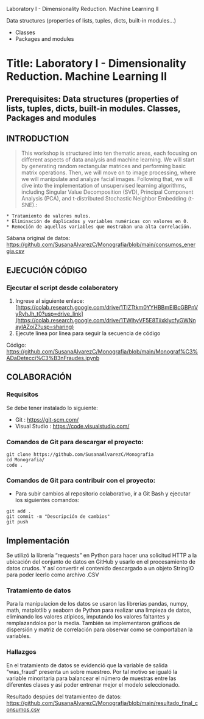 Laboratory I - Dimensionality Reduction. Machine Learning II


Data structures (properties of lists, tuples, dicts, built-in modules...)
- Classes
- Packages and modules

# Title: Laboratory I - Dimensionality Reduction. Machine Learning II
## Prerequisites: Data structures (properties of lists, tuples, dicts, built-in modules. Classes, Packages and modules

## INTRODUCTION

> This workshop is structured into ten thematic areas, each focusing on different aspects of data analysis and machine learning. We will start by generating random rectangular matrices and performing basic matrix operations. Then, we will move on to image processing, where we will manipulate and analyze facial images. Following that, we will dive into the implementation of unsupervised learning algorithms, including Singular Value Decomposition (SVD), Principal Component Analysis (PCA), and t-distributed Stochastic Neighbor Embedding (t-SNE).:

    * Tratamiento de valores nulos.
    * Eliminación de duplicados y variables numéricas con valores en 0.
    * Remoción de aquellas variables que mostraban una alta correlación.

Sábana original de datos: https://github.com/SusanaAlvarezC/Monografia/blob/main/consumos_energia.csv 

## EJECUCIÓN CÓDIGO

### Ejecutar el script desde colaboratory

1. Ingrese al siguiente enlace: [https://colab.research.google.com/drive/1TIZTtkm0YYHBBmEIBcGBPnVyRyhJh_t0?usp=drive_link](https://colab.research.google.com/drive/1TWlhyVF5E8TiixklycfyGWNnayIAZoiZ?usp=sharing)
2. Ejecute linea por linea para seguir la secuencia de código

Código: https://github.com/SusanaAlvarezC/Monografia/blob/main/Monograf%C3%ADaDetecci%C3%B3nFraudes.ipynb

## COLABORACIÓN 

### Requisitos

Se debe tener instalado lo siguiente:

- Git : https://git-scm.com/
- Visual Studio : https://code.visualstudio.com/

### Comandos de Git para descargar el proyecto:

```
git clone https://github.com/SusanaAlvarezC/Monografia
cd Monografia/
code .
```

### Comandos de Git para contribuir con el proyecto:

* Para subir cambios al repositorio colaborativo, ir a Git Bash y ejecutar los siguientes comandos:
```
git add .
git commit -m "Descripción de cambios"
git push
```

## Implementación

Se utilizó la librería “requests” en Python para hacer una solicitud HTTP a la ubicación del conjunto de datos en GitHub y usarlo en el procesamiento de datos crudos. Y así convertir el contenido descargado a un objeto StringIO para poder leerlo como archivo .CSV


### Tratamiento de datos

Para la manipulacion de los datos se usaron las librerias pandas, numpy, math, matplotlib y seaborn de Python para realizar una limpieza de datos, eliminando los valores atípicos, imputando los valores faltantes y remplazandolos por la media. También se implementaron gráficos de dispersión y matriz de correlación para observar como se comportaban la variables.   


### Hallazgos

En el tratamiento de datos se evidenció que la variable de salida "was_fraud" presenta un sobre muestreo. Por tal motivo se igualó la variable minoritaria para balancear el número de muestras entre las diferentes clases y así poder entrenar mejor el modelo seleccionado.


Resultado despúes del tratamienteo de datos: https://github.com/SusanaAlvarezC/Monografia/blob/main/resultado_final_consumos.csv
